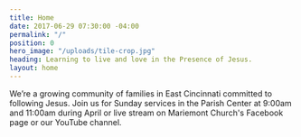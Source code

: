 ```yaml
---
title: Home
date: 2017-06-29 07:30:00 -04:00
permalink: "/"
position: 0
hero_image: "/uploads/tile-crop.jpg"
heading: Learning to live and love in the Presence of Jesus.
layout: home
---
```


We’re a growing community of families in East Cincinnati committed to following Jesus. 
Join us for Sunday services in the Parish Center at 9:00am and 11:00am during April or live stream on Mariemont Church's Facebook page or our YouTube channel.
